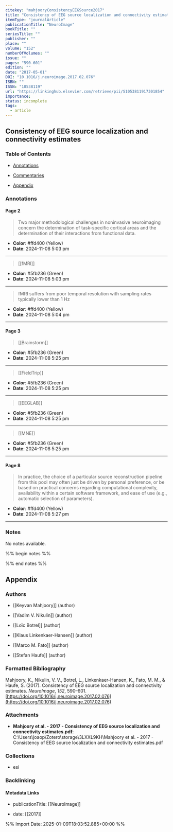 ```yaml
---
citekey: "mahjooryConsistencyEEGSource2017"
title: "Consistency of EEG source localization and connectivity estimates"
itemType: "journalArticle"
publicationTitle: "NeuroImage"
bookTitle: ""
seriesTitle: ""
publisher: ""
place: ""
volume: "152"
numberOfVolumes: ""
issue: ""
pages: "590-601"
edition: ""
date: "2017-05-01"
DOI: "10.1016/j.neuroimage.2017.02.076"
ISBN: ""
ISSN: "10538119"
url: "https://linkinghub.elsevier.com/retrieve/pii/S1053811917301854"
importance: 
status: incomplete
tags:
  - article
---
```


## Consistency of EEG source localization and connectivity estimates

### Table of Contents

- [Annotations](#annotations)

+ [Commentaries](#commentaries)

- [Appendix](#appendix)

### Annotations




#### Page 2







> Two major methodological challenges in noninvasive neuroimaging concern the determination of task-specific cortical areas and the determination of their interactions from functional data.





- **Color**: #ffd400 (Yellow)
- **Date**: 2024-11-08 5:03 pm

---








> [[fMRI]]





- **Color**: #5fb236 (Green)
- **Date**: 2024-11-08 5:03 pm

---







> fMRI suffers from poor temporal resolution with sampling rates typically lower than 1 Hz





- **Color**: #ffd400 (Yellow)
- **Date**: 2024-11-08 5:04 pm

---



#### Page 3








> [[Brainstorm]]





- **Color**: #5fb236 (Green)
- **Date**: 2024-11-08 5:25 pm

---








> [[FieldTrip]]





- **Color**: #5fb236 (Green)
- **Date**: 2024-11-08 5:25 pm

---








> [[EEGLAB]]





- **Color**: #5fb236 (Green)
- **Date**: 2024-11-08 5:25 pm

---








> [[MNE]]





- **Color**: #5fb236 (Green)
- **Date**: 2024-11-08 5:25 pm

---



#### Page 8







> In practice, the choice of a particular source reconstruction pipeline from this pool may often just be driven by personal preference, or be based on practical concerns regarding computational complexity, availability within a certain software framework, and ease of use (e.g., automatic selection of parameters).





- **Color**: #ffd400 (Yellow)
- **Date**: 2024-11-08 5:27 pm

---





### Notes


No notes available.


%% begin notes %%

<!-- Write your personal notes here -->

%% end notes %%

## Appendix

### Authors


- [[Keyvan Mahjoory]] (author)

- [[Vadim V. Nikulin]] (author)

- [[Loïc Botrel]] (author)

- [[Klaus Linkenkaer-Hansen]] (author)

- [[Marco M. Fato]] (author)

- [[Stefan Haufe]] (author)




### Formatted Bibliography

Mahjoory, K., Nikulin, V. V., Botrel, L., Linkenkaer-Hansen, K., Fato, M. M., & Haufe, S. (2017). Consistency of EEG source localization and connectivity estimates. _NeuroImage_, _152_, 590–601. [https://doi.org/10.1016/j.neuroimage.2017.02.076](https://doi.org/10.1016/j.neuroimage.2017.02.076)




### Attachments


- **Mahjoory et al. - 2017 - Consistency of EEG source localization and connectivity estimates.pdf**: C:\Users\joaop\Zotero\storage\3LXXL9KH\Mahjoory et al. - 2017 - Consistency of EEG source localization and connectivity estimates.pdf




### Collections


- esi





### Backlinking


#### Metadata Links


- publicationTitle: [[NeuroImage]]




- date: [[2017]]






%% Import Date: 2025-01-09T18:03:52.885+00:00 %%
